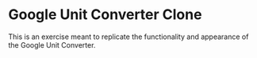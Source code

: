 # Google Unit Converter Clone
This is an exercise meant to replicate the functionality and appearance of the Google Unit Converter.